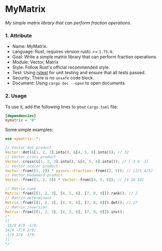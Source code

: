 # MyMatrix

_My simple matrix library that can perform fraction operations._

### 1. Attribute

- Name: MyMatrix.
- Language: Rust, requires version rustc >= `1.75.0`.
- Goal: Write a simple matrix library that can perform fraction operations.
- Module: Vector, Matrix
- Style: Follow Rust's official recommended style.
- Test: Using [rstest](https://crates.io/crates/rstest) for unit testing and ensure that all tests passed.
- Security: There is no `unsafe` code block.
- Document: Using `cargo doc --open` to open documents.

### 2. Usage

To use it, add the following lines to your `Cargo.toml` file:

```toml
[dependencies]
mymatrix = "0"
```

Some simple examples:

```rust
use mymatrix::*;

// Vector dot product
Vector::dot(&[1, 2, 3].into(), &[4, 5, 6].into()); // 32
// Vector cross product
Vector::cross(&[1, 2, 3].into(), &[4, 5, 6].into()); // [-3 6 -3]
// Vector scalar product
Vector::from([1, 2]) * pyinrs::Fraction::from((2, 5)); // [2/5 4/5]
// Vector Hadamard product
Vector::from([1, 2, 3]) * Vector::from([4, 5, 6]); // [4 10 18]

// Matrix rank
Matrix::from([[1, 2, 3], [4, 5, 6], [7, 8, 9]]).rank(); // 2
// Matrix determinant
Matrix::from([[1, 2, 3], [4, 5, 6], [7, 8, 0]]).det(); // 27
// Matrix inversion
Matrix::from([[1, 2, 3], [4, 5, 6], [7, 8, 0]]).inv();
/*
[[
-16/9 8/9 -1/9;
14/9 -7/9 2/9;
-1/9 2/9 -1/9;
]]
*/
```
